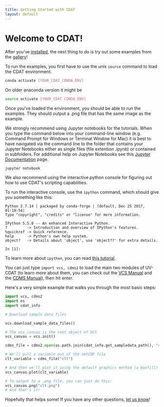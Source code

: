 ```yaml
---
title: Getting Started with CDAT
layout: default
---
```


# Welcome to CDAT!

After you've [installed](https://github.com/CDAT/cdat/wiki/install), the next thing to do is try out some examples from the [gallery](http://cdat.llnl.gov/gallery.html)!

To run the examples, you first have to use the unix `source` command to load the CDAT environment.

~~~bash
conda activate [YOUR_CDAT_CONDA_ENV]
~~~

On older anaconda version it might be

~~~bash
source activate [YOUR_CDAT_CONDA_ENV]
~~~

Once you've loaded the environment, you should be able to run the examples. They should output a .png file that has the same image as the example.

We strongly recommend using Jupyter notebooks for the tutorials. When you type the command below into your command-line window (e.g. Command Prompt for Windows or Terminal Window for Mac) it is best to have navigated via the command line to the folder that contains your Jupyter Notebooks either as single files (file extention .ipynb) or contained in subfolders. For additional help on Jupyter Notebooks see this [Jupyter Documentation](https://jupyter-notebook-beginner-guide.readthedocs.io/en/latest/execute.html) page.

~~~
jupyter notebook
~~~


We also recommend using the interactive python console for figuring out how to use CDAT's scripting capabilities.

To run the interactive console, use the `ipython` command, which should give you something like this:

~~~
Python 2.7.14 | packaged by conda-forge | (default, Dec 25 2017, 01:18:54) 
Type "copyright", "credits" or "license" for more information.

IPython 5.5.0 -- An enhanced Interactive Python.
?         -> Introduction and overview of IPython's features.
%quickref -> Quick reference.
help      -> Python's own help system.
object?   -> Details about 'object', use 'object??' for extra details.

In [1]: 
~~~

To learn more about `ipython`, you can read [this tutorial](http://ipython.org/ipython-doc/2/interactive/tutorial.html).


You can just type `import vcs, cdms2` to load the main two modules of UV-CDAT (to learn more about them, you can check out the [VCS Manual](http://uvcdat.llnl.gov/documentation/vcs/vcs.html) and the [CDMS Manual](http://uvcdat.llnl.gov/documentation/cdms/cdms.html)), then hit enter.

Here's a very simple example that walks you through the most basic steps:

~~~python
import vcs, cdms2
import os
import cdat_info

# Download sample data files

vcs.download_sample_data_files()

# The vcs_canvas is the root object of VCS
vcs_canvas = vcs.init()

cdms_file = cdms2.open(os.path.join(cdat_info.get_sampledata_path(), "clt.nc"))

# We'll pull a variable out of the netCDF file
clt_variable = cdms_file("clt")

# And then we'll plot it using the default graphics method (a boxfill) and the default template.
vcs_canvas.plot(clt_variable)

# To output to a .png file, you can just do this:
vcs_canvas.png("clt.png")
# And that's it!
~~~

Hopefully that helps some! If you have any other questions, [let us know](http://cdat.llnl.gov/contact.html)!
